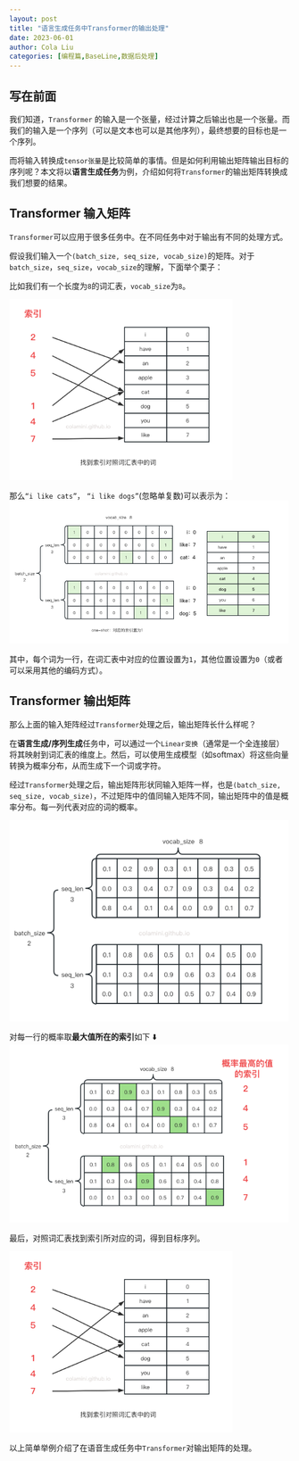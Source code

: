 ```yaml
---
layout: post
title: "语言生成任务中Transformer的输出处理"
date: 2023-06-01
author: Cola Liu
categories: [编程篇,BaseLine,数据后处理]
---
```



## 写在前面
我们知道，`Transformer` 的输入是一个张量，经过计算之后输出也是一个张量。而我们的输入是一个序列（可以是文本也可以是其他序列），最终想要的目标也是一个序列。

而将输入转换成`tensor张量`是比较简单的事情。但是如何利用输出矩阵输出目标的序列呢？本文将以**语言生成任务**为例，介绍如何将`Transformer`的输出矩阵转换成我们想要的结果。


## Transformer 输入矩阵
`Transformer`可以应用于很多任务中。在不同任务中对于输出有不同的处理方式。

假设我们输入一个`(batch_size, seq_size, vocab_size)`的矩阵。对于`batch_size`，`seq_size`，`vocab_size`的理解，下面举个栗子：

比如我们有一个长度为`8`的词汇表，`vocab_size`为`8`。

<img src="/assets/imgs/ai/transformer/vocab-match.png" width="400" />

那么`“i like cats”`， `“i like dogs”`(忽略单复数)可以表示为：
<img src="/assets/imgs/ai/transformer/transformer-input.png" width="500" />

其中，每个词为一行，在词汇表中对应的位置设置为`1`，其他位置设置为`0`（或者可以采用其他的编码方式）。


## Transformer 输出矩阵
那么上面的输入矩阵经过`Transformer`处理之后，输出矩阵长什么样呢？

在**语言生成/序列生成**任务中，可以通过一个`Linear变换`（通常是一个全连接层）将其映射到词汇表的维度上。然后，可以使用生成模型（如softmax）将这些向量转换为概率分布，从而生成下一个词或字符。

经过`Transformer`处理之后，输出矩阵形状同输入矩阵一样，也是`(batch_size, seq_size, vocab_size)`，不过矩阵中的值同输入矩阵不同，输出矩阵中的值是概率分布。每一列代表对应的词的概率。

<img src="/assets/imgs/ai/transformer/transformer-output.png" width="500" />

对每一行的概率取**最大值所在的索引**如下 ⬇️
<img src="/assets/imgs/ai/transformer/transformer-output-max.png" width="500" />

最后，对照词汇表找到索引所对应的词，得到目标序列。

<img src="/assets/imgs/ai/transformer/vocab-match.png" width="400" />

以上简单举例介绍了在语音生成任务中`Transformer`对输出矩阵的处理。

